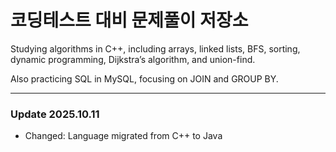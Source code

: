 # 코딩테스트 대비 문제풀이 저장소

Studying algorithms in C++, including arrays, linked lists, BFS, sorting, dynamic programming, Dijkstra’s algorithm, and union-find.

Also practicing SQL in MySQL, focusing on JOIN and GROUP BY.

---
### Update 2025.10.11
- Changed: Language migrated from C++ to Java